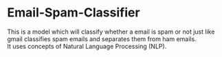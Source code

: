 # Email-Spam-Classifier
This is a model which will classify whether a email is spam or not just like  gmail classifies spam emails and separates them from ham emails.                 
It uses concepts of Natural Language Processing (NLP).
